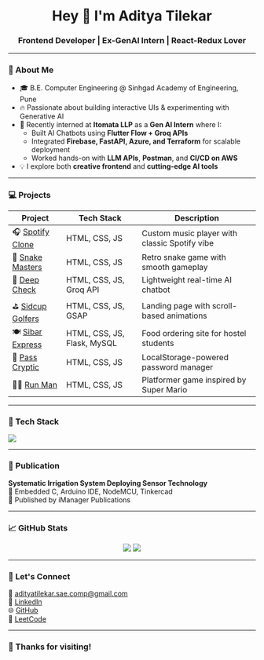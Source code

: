 <h1 align="center">Hey 👋 I'm Aditya Tilekar</h1>
<h3 align="center">Frontend Developer | Ex-GenAI Intern | React-Redux Lover</h3>

---

### 🚀 About Me

- 🎓 B.E. Computer Engineering @ Sinhgad Academy of Engineering, Pune  
- 🔥 Passionate about building interactive UIs & experimenting with Generative AI  
- 🤖 Recently interned at **Itomata LLP** as a **Gen AI Intern** where I:
  - Built AI Chatbots using **Flutter Flow + Groq APIs**
  - Integrated **Firebase, FastAPI, Azure, and Terraform** for scalable deployment
  - Worked hands-on with **LLM APIs**, **Postman**, and **CI/CD on AWS**
- 💡 I explore both **creative frontend** and **cutting-edge AI tools**

---

### 💻 Projects

| Project | Tech Stack | Description |
|--------|------------|-------------|
| 🎧 [Spotify Clone](https://capten05ast.github.io/Spotit_fy/) | HTML, CSS, JS | Custom music player with classic Spotify vibe |
| 🐍 [Snake Masters](https://capten05ast.github.io/Snake-Masters/) | HTML, CSS, JS | Retro snake game with smooth gameplay |
| 🧠 [Deep Check](https://capten05ast.github.io/Deep-Check/) | HTML, CSS, JS, Groq API | Lightweight real-time AI chatbot |
| ⛳ [Sidcup Golfers](https://capten05ast.github.io/Sidcup_Golfers/) | HTML, CSS, JS, GSAP | Landing page with scroll-based animations |
| 🍽 [Sibar Express](https://capten05ast.github.io/express/) | HTML, CSS, JS, Flask, MySQL | Food ordering site for hostel students |
| 🔐 [Pass Cryptic](https://capten05ast.github.io/Pass_Cryptic/) | HTML, CSS, JS | LocalStorage-powered password manager |
| 🏃‍♂️ [Run Man](https://capten05ast.github.io/Run-Man/) | HTML, CSS, JS | Platformer game inspired by Super Mario |

---

### 🧰 Tech Stack

<p align="left">
  <img src="https://skillicons.dev/icons?i=html,css,js,react,tailwind,git,github,python,mysql,firebase,azure,aws" />
</p>

---

### 📜 Publication

**Systematic Irrigation System Deploying Sensor Technology**  
🧪 Embedded C, Arduino IDE, NodeMCU, Tinkercad  
📰 Published by iManager Publications

---

### 📈 GitHub Stats

<p align="center">
  <img src="https://github-readme-stats.vercel.app/api?username=Capten05ast&show_icons=true&theme=tokyonight" />
  <img src="https://github-readme-streak-stats.herokuapp.com?user=Capten05ast&theme=tokyonight" />
</p>

---

### 🔗 Let's Connect

📧 [adityatilekar.sae.comp@gmail.com](mailto:adityatilekar.sae.comp@gmail.com)  
💼 [LinkedIn](https://www.linkedin.com/in/aditya-tilekar-b1671a253)  
🌐 [GitHub](https://github.com/Capten05ast)  
🧠 [LeetCode](https://leetcode.com/u/Aditya_Tilekar333/)

---

### 🙌 Thanks for visiting!

